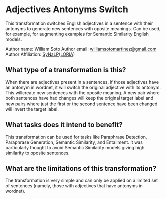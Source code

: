 # Adjectives Antonyms Switch
This transformation switches English adjectives in a sentence with their antonyms to generate new sentences with oposite meanings. Can be used, for example, for augmenting examples for Semantic Similarity English models.

Author name: William Soto
Author email: [williamsotomartinez@gmail.com](mailto:williamsotomartinez@gmail.com)
Author Affiliation: [SyNaLP](https://synalp.loria.fr/)([LORIA](https://www.loria.fr/en/))

## What type of a transformation is this?
When there are adjectives present in a sentences, if those adjectives have an antonym in wordnet, it will switch the original adjective with its antonym. This willcreate new sentences with the oposite meaning. A new pair where both sentences have had changes will keep the original target label and new pairs where just the first or the second sentence have been changed will invert the target label.

## What tasks does it intend to benefit?
This transformation can be used for tasks like Paraphrase Detection, Paraphrase Generation, Semantic Similarity, and Entailment. It was particularly thought to avoid Semantic Similarity models giving high similarity to oposite sentences.

## What are the limitations of this transformation?
The transformation is very simple and can only be applied on a limited set of sentences (namely, those with adjectives that have antonyms in wordnet).
